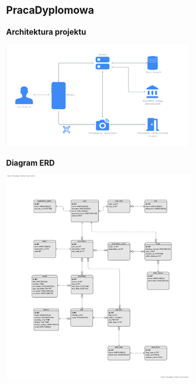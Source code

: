 # PracaDyplomowa

## Architektura projektu

![image info](ARCHITECTURE_pd.png)

## Diagram ERD

![image info](ERD_pd.jpg)
